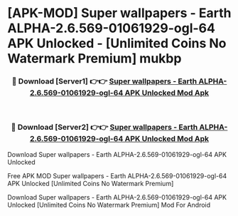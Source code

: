 # [APK-MOD] Super wallpapers - Earth ALPHA-2.6.569-01061929-ogl-64 APK Unlocked - [Unlimited Coins No Watermark Premium] mukbp



<div align="center">
<h3>🔴 Download [Server1] 👉👉 <a href="https://momento.my/?title=Super_wallpapers_-_Earth_ALPHA-2.6.569-01061929-ogl-64_APK_Unlocked">Super wallpapers - Earth ALPHA-2.6.569-01061929-ogl-64 APK Unlocked Mod Apk</a></h3><br>

<h3>🔴 Download [Server2] 👉👉 <a href="https://momento.my/?title=Super_wallpapers_-_Earth_ALPHA-2.6.569-01061929-ogl-64_APK_Unlocked">Super wallpapers - Earth ALPHA-2.6.569-01061929-ogl-64 APK Unlocked Mod Apk</a></h3>
</div>



Download Super wallpapers - Earth ALPHA-2.6.569-01061929-ogl-64 APK Unlocked 

Free APK MOD Super wallpapers - Earth ALPHA-2.6.569-01061929-ogl-64 APK Unlocked [Unlimited Coins No Watermark Premium]

Download Super wallpapers - Earth ALPHA-2.6.569-01061929-ogl-64 APK Unlocked [Unlimited Coins No Watermark Premium] Mod For Android
